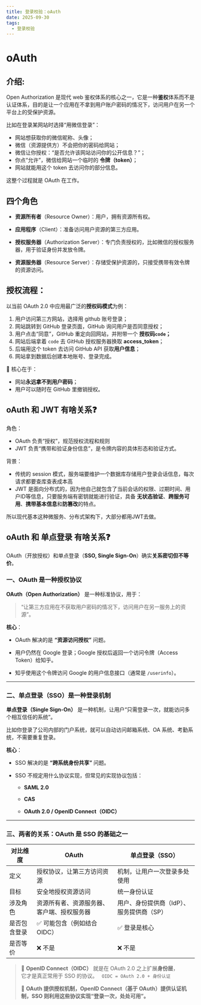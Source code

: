 ```yaml
---
title: 登录校验：oAuth
date: 2025-09-30
tags:
  - 登录校验
---
```

# oAuth

## 介绍:

Open Authorization 是现代 web 鉴权体系的核心之一，它是一种**鉴权**体系而不是认证体系，目的是让一个应用在不拿到用户账户密码的情况下，访问用户在另一个平台上的受保护资源。

比如在登录某网站时选择“用微信登录”：
- 网站想获取你的微信昵称、头像；
- 微信（资源提供方）不会把你的密码给网站；
- 微信让你授权：“是否允许该网站访问你的公开信息？”；
- 你点“允许”，微信给网站一个临时的 **令牌（token）**；
- 网站就能用这个 token 去访问你的部分信息。

这整个过程就是 OAuth 在工作。

## 四个角色

- **资源所有者**（Resource Owner）：用户，拥有资源所有权。

- **应用程序**（Client）：准备访问用户资源的第三方应用。

- **授权服务器**（Authorization Server）：专门负责授权的，比如微信的授权服务器，用于验证身份并发放令牌。

- **资源服务器**（Resource Server）：存储受保护资源的，只接受携带有效令牌的资源访问。

## 授权流程：

以当前 OAuth 2.0 中应用最广泛的**授权码模式**为例：

1. 用户访问第三方网站，选择用 github 账号登录；
2. 网站跳转到 GitHub 登录页面，GitHub 询问用户是否同意授权；
3. 用户点击“同意”，GitHub 重定向回网站，并附带一个 **授权码`code`；**
4. 网站后端拿着 `code` 去 GitHub 授权服务器换取 **access_token**；
5. 后端用这个 token 去访问 GitHub API 获取**用户信息**；
6. 网站拿到数据后创建本地账号、登录完成。
    
🔑 核心在于：
- 网站**永远拿不到用户密码**；
- 用户可以随时在 GitHub 里撤销授权。

## oAuth 和 JWT 有啥关系❓

角色：
- OAuth 负责“授权”，规范授权流程和规则
- JWT 负责“携带和验证身份信息”，是令牌内容的具体形态和验证方式。

背景：
- 传统的 session 模式，服务端要维护一个数据库存储用户登录会话信息，每次请求都要查库查表成本高
- JWT 是面向分布式的，因为他自己就包含了当前会话的权限、过期时间、用户ID等信息，只要服务端有密钥就能进行验证，具备 **无状态验证**、**跨服务可用**、**携带基本信息**和**防篡改**的特点。

所以现代基本这种微服务、分布式架构下，大部分都用JWT去做。


## oAuth 和 单点登录 有啥关系❓

OAuth（开放授权）和单点登录（**SSO, Single Sign-On**）确实**关系密切但不等价**。  
### 一、OAuth 是一种授权协议

**OAuth（Open Authorization）** 是一种标准协议，用于：

> “让第三方应用在不获取用户密码的情况下，访问用户在另一服务上的资源”。


**核心**：

- OAuth 解决的是 **“资源访问授权”** 问题。
    
- 用户仍然在 Google 登录；Google 授权后返回一个访问令牌（Access Token）给知乎。
    
- 知乎使用这个令牌访问 Google 的用户信息接口（通常是 `/userinfo`）。

---

### 二、单点登录（SSO）是一种登录机制

**单点登录（Single Sign-On）** 是一种机制，让用户“只需登录一次，就能访问多个相互信任的系统”。

比如你登录了公司内部的门户系统，就可以自动访问邮箱系统、OA 系统、考勤系统，不需要重复登录。

**核心**：

- SSO 解决的是 **“跨系统身份共享”** 问题。
    
- SSO 不规定用什么协议实现，但常见的实现协议包括：
    
    - **SAML 2.0**
        
    - **CAS**
        
    - **OAuth 2.0 / OpenID Connect（OIDC）**

---

### 三、两者的关系：OAuth 是 SSO 的基础之一

| 对比维度   | OAuth                 | 单点登录（SSO）               |
| ------ | --------------------- | ----------------------- |
| 定义     | 授权协议，让第三方访问资源         | 机制，让用户一次登录多处使用          |
| 目标     | 安全地授权资源访问             | 统一身份认证                  |
| 涉及角色   | 资源所有者、资源服务器、客户端、授权服务器 | 用户、身份提供商（IdP）、服务提供商（SP） |
| 是否包含登录 | ✅ 可能包含（例如结合 OIDC）     | ✅ 登录是核心                 |
| 是否等价   | ❌ 不是                  | ❌ 不是                    |

> 🔹 **OpenID Connect（OIDC）** 就是在 OAuth 2.0 之上扩展**身份层**，  
> 它才是真正常用于 SSO 的协议。 ` OIDC = OAuth 2.0 + 身份认证`
> 
> 🔹 **OAuth 提供授权机制，OpenID Connect（基于 OAuth）提供认证机制，SSO 则利用这些协议实现“登录一次，处处可用”。**

